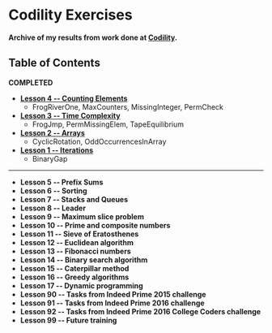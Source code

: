 # Codility Exercises

**Archive of my results from work done at [Codility](https://app.codility.com/programmers/lessons/).**

## Table of Contents
**COMPLETED**

+ **[Lesson 4 -- Counting Elements](./lesson4)**
    - FrogRiverOne, MaxCounters, MissingInteger, PermCheck
+ **[Lesson 3 -- Time Complexity](./lesson3)**
    - FrogJmp, PermMissingElem, TapeEquilibrium
+ **[Lesson 2 -- Arrays](./lesson2)**
    - CyclicRotation, OddOccurrencesInArray
+ **[Lesson 1 -- Iterations](./lesson1)**
    - BinaryGap

---

- **Lesson 5 -- Prefix Sums**
- **Lesson 6 -- Sorting**
- **Lesson 7 -- Stacks and Queues**
- **Lesson 8 -- Leader**
- **Lesson 9 -- Maximum slice problem**
- **Lesson 10 -- Prime and composite numbers**
- **Lesson 11 -- Sieve of Eratosthenes**
- **Lesson 12 -- Euclidean algorithm**
- **Lesson 13 -- Fibonacci numbers**
- **Lesson 14 -- Binary search algorithm**
- **Lesson 15 -- Caterpillar method**
- **Lesson 16 -- Greedy algorithms**
- **Lesson 17 -- Dynamic programming**
- **Lesson 90 -- Tasks from Indeed Prime 2015 challenge**
- **Lesson 91 -- Tasks from Indeed Prime 2016 challenge**
- **Lesson 92 -- Tasks from Indeed Prime 2016 College Coders challenge**
- **Lesson 99 -- Future training**
